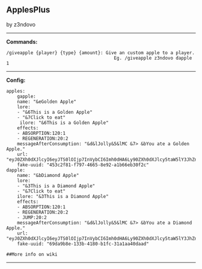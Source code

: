 ## ApplesPlus

by z3ndovo

---

**Commands:**

	/giveapple {player} {type} {amount}: Give an custom apple to a player.
											Eg. /giveapple z3ndovo dapple 1

---

**Config:**

	apples:
  		gapple:
	    name: "&eGolden Apple"
    	lore:
  	    - "&6This is a Golden Apple"
	    - "&7Click to eat"
   		 ilore: "&6This is a Golden Apple"
		effects:
	    - ABSORPTION:120:1
    	- REGENERATION:20:2
    	messageAfterConsumption: "&d&lJolly&5&lMC &7> &bYou ate a Golden Apple."
    	url: "eyJ0ZXh0dXJlcyI6eyJTS0lOIjp7InVybCI6Imh0dHA6Ly90ZXh0dXJlcy5taW5lY3JhZnQubmV0L3RleHR1cmUvMjI4NjhlYzZkYmRiYjZiZWNmNjk4ZGExMzZlN2E2Y2QyOGUxOTMxNDc5NmNlMjZhM2Y2N2Q2YWI2NTZlYjIxOSJ9fX0="
    	fake-uuid: "453c2f81-f797-4665-8e92-a1b66eb30f2c"
  	dapple:
    	name: "&bDiamond Apple"
    	lore:
    	- "&3This is a Diamond Apple"
    	- "&7Click to eat"
    	ilore: "&3This is a Diamond Apple"
    	effects:
    	- ABSORPTION:120:1
    	- REGENERATION:20:2
    	- JUMP:20:2
    	messageAfterConsumption: "&d&lJolly&5&lMC &7> &bYou ate a Diamond Apple."
    	url: "eyJ0ZXh0dXJlcyI6eyJTS0lOIjp7InVybCI6Imh0dHA6Ly90ZXh0dXJlcy5taW5lY3JhZnQubmV0L3RleHR1cmUvNzdiOWRmZDI4MWRlYWVmMjYyOGFkNTg0MGQ0NWJjZGE0MzZkNjYyNjg0NzU4N2YzYWM3NjQ5OGE1MWM4NjEifX19"
    	fake-uuid: "69da9b8e-133b-4180-b1fc-31a1aa40daad"
		
	##More info on wiki
		
---